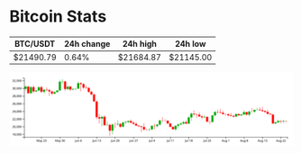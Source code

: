 # Bitcoin Stats

BTC/USDT|24h change|24h high|24h low|
|---|---|---|---|
|$21490.79|0.64%|$21684.87|$21145.00|

<img src="./chart.svg">
